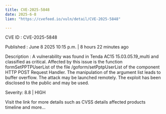 ```yaml
---
title: CVE-2025-5848
date: 2025-6-8
lien: "https://cvefeed.io/vuln/detail/CVE-2025-5848"

---
```


CVE ID : CVE-2025-5848

Published :  June 8
2025
10:15 p.m. | 8 hours
22 minutes ago

Description : A vulnerability was found in Tenda AC15 15.03.05.19_multi and classified as critical. Affected by this issue is the function formSetPPTPUserList of the file /goform/setPptpUserList of the component HTTP POST Request Handler. The manipulation of the argument list leads to buffer overflow. The attack may be launched remotely. The exploit has been disclosed to the public and may be used.

Severity: 8.8 | HIGH

Visit the link for more details
such as CVSS details
affected products
timeline
and more...
